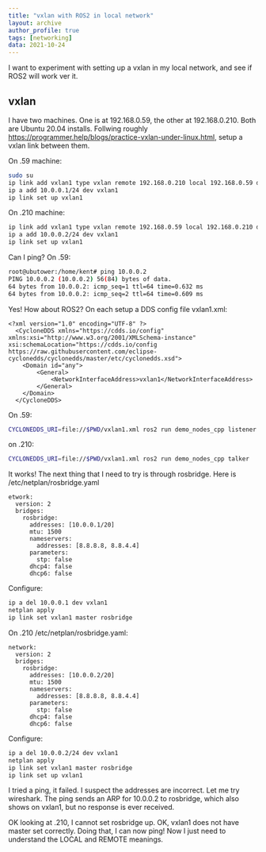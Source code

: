 ```yaml
---
title: "vxlan with ROS2 in local network"
layout: archive
author_profile: true
tags: [networking]
data: 2021-10-24
---
```

I want to experiment with setting up a vxlan in my local network, and see if ROS2 will work ver it.

## vxlan
I have two machines. One is at 192.168.0.59, the other at 192.168.0.210. Both are Ubuntu 20.04 installs. Follwing roughly https://programmer.help/blogs/practice-vxlan-under-linux.html, setup a vxlan link between them.

On .59 machine:
```bash
sudo su
ip link add vxlan1 type vxlan remote 192.168.0.210 local 192.168.0.59 dev eno1 id 100 dstport 4789
ip a add 10.0.0.1/24 dev vxlan1
ip link set up vxlan1
```

On .210 machine:
```bash
ip link add vxlan1 type vxlan remote 192.168.0.59 local 192.168.0.210 dev eno1 id 100 dstport 4789
ip a add 10.0.0.2/24 dev vxlan1
ip link set up vxlan1
```

Can I ping? On .59:
```bash
root@ubutower:/home/kent# ping 10.0.0.2
PING 10.0.0.2 (10.0.0.2) 56(84) bytes of data.
64 bytes from 10.0.0.2: icmp_seq=1 ttl=64 time=0.632 ms
64 bytes from 10.0.0.2: icmp_seq=2 ttl=64 time=0.609 ms
```
Yes! How about ROS2? On each setup a DDS config file vxlan1.xml:
```
<?xml version="1.0" encoding="UTF-8" ?>
  <CycloneDDS xmlns="https://cdds.io/config" xmlns:xsi="http://www.w3.org/2001/XMLSchema-instance" xsi:schemaLocation="https://cdds.io/config https://raw.githubusercontent.com/eclipse-cyclonedds/cyclonedds/master/etc/cyclonedds.xsd">
    <Domain id="any">
        <General>
            <NetworkInterfaceAddress>vxlan1</NetworkInterfaceAddress>
        </General>
    </Domain>
  </CycloneDDS>
```
On .59:
```bash 
CYCLONEDDS_URI=file://$PWD/vxlan1.xml ros2 run demo_nodes_cpp listener
```
on .210:
```bash
CYCLONEDDS_URI=file://$PWD/vxlan1.xml ros2 run demo_nodes_cpp talker
```
It works! The next thing that I need to try is through rosbridge. Here is /etc/netplan/rosbridge.yaml
```
etwork:
  version: 2
  bridges:
    rosbridge:
      addresses: [10.0.0.1/20]
      mtu: 1500
      nameservers:
        addresses: [8.8.8.8, 8.8.4.4]
      parameters:
        stp: false
      dhcp4: false
      dhcp6: false
```
Configure:
```bash
ip a del 10.0.0.1 dev vxlan1
netplan apply
ip link set vxlan1 master rosbridge
```
On .210 /etc/netplan/rosbridge.yaml:
```
network:
  version: 2
  bridges:
    rosbridge:
      addresses: [10.0.0.2/20]
      mtu: 1500
      nameservers:
        addresses: [8.8.8.8, 8.8.4.4]
      parameters:
        stp: false
      dhcp4: false
      dhcp6: false
```
Configure:
```bash
ip a del 10.0.0.2/24 dev vxlan1
netplan apply
ip link set vxlan1 master rosbridge
ip link set up vxlan1
```
I tried a ping, it failed. I suspect the addresses are incorrect. Let me try wireshark. The ping sends an ARP for 10.0.0.2 to rosbridge, which also shows on vxlan1, but no response is ever received.

OK looking at .210, I cannot set rosbridge up. OK, vxlan1 does not have master set correctly. Doing that, I can now ping! Now I just need to understand the LOCAL and REMOTE meanings.
